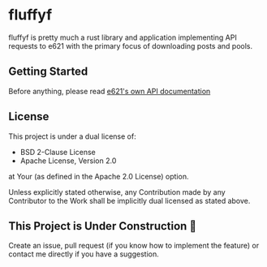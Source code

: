 # fluffyf

fluffyf is pretty much a rust library and application implementing API requests to e621 with the primary focus of downloading posts and pools.

## Getting Started

Before anything, please read [e621's own API documentation](https://e621.net/wiki_pages/2425#api)

## License
This project is under a dual license of:

- BSD 2-Clause License
- Apache License, Version 2.0

at Your (as defined in the Apache 2.0 License) option.

Unless explicitly stated otherwise, any Contribution made by any Contributor to the Work
shall be implicitly dual licensed as stated above.

## This Project is Under Construction 🚧

Create an issue, pull request (if you know how to implement the feature) or contact me directly if you have a suggestion.
